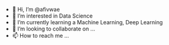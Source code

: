 - 👋 Hi, I’m @afivwae
- 👀 I’m interested in Data Science
- 🌱 I’m currently learning a Machine Learning, Deep Learning 
- 💞️ I’m looking to collaborate on ...
- 📫 How to reach me ...

<!---
afivwae/afivwae is a ✨ special ✨ repository because its `README.md` (this file) appears on your GitHub profile.
You can click the Preview link to take a look at your changes.
--->
